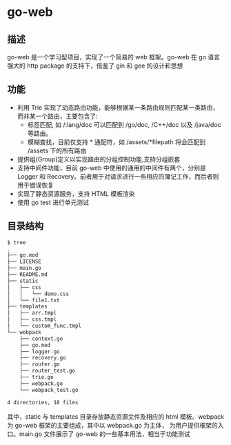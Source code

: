 # go-web
## 描述

go-web 是一个学习型项目，实现了一个简易的 web 框架。go-web 在 go 语言强大的 http package 的支持下，借鉴了 gin 和 gee 的设计和思想

## 功能
* 利用 Trie 实现了动态路由功能，能够根据某一条路由规则匹配某一类路由，而非某一个路由，主要包含了:
    * 标签匹配, 如 /:lang/doc 可以匹配到 /go/doc, /C++/doc 以及 /java/doc 等路由。
    * 模糊查找，目前仅支持 * 通配符，如 /assets/\*filepath 将会匹配到 /assets 下的所有路由
* 提供组(Group)定义以实现路由的分组控制功能,支持分组嵌套
* 支持中间件功能，目前 go-web 中使用的通用的中间件有两个，分别是 Logger 和 Recovery。前者用于对请求进行一些相应的簿记工作，而后者则用于错误恢复
* 实现了静态资源服务，支持 HTML 模板渲染
* 使用 go test 进行单元测试

## 目录结构
```bash
$ tree
.
├── go.mod
├── LICENSE
├── main.go
├── README.md
├── static
│   ├── css
│   │   └── demo.css
│   └── file1.txt
├── templates
│   ├── arr.tmpl
│   ├── css.tmpl
│   └── custom_func.tmpl
└── webpack
    ├── context.go
    ├── go.mod
    ├── logger.go
    ├── recovery.go
    ├── router.go
    ├── router_test.go
    ├── trie.go
    ├── webpack.go
    └── webpack_test.go

4 directories, 18 files
```
其中，static 与 templates 目录存放静态资源文件及相应的 html 模板。webpack 为 go-web 框架的主要组成，其中以 webpack.go 为主体， 为用户提供框架的入口。main.go 文件展示了 go-web 的一些基本用法，相当于功能测试